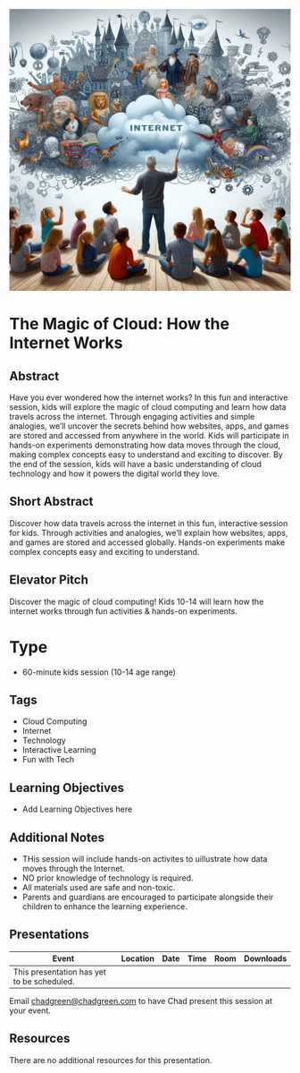 ![Presentation Title](thumbnail.jpg)

# The Magic of Cloud: How the Internet Works

## Abstract
Have you ever wondered how the internet works? In this fun and interactive session, kids will explore the magic of cloud computing and learn how data travels across the internet. Through engaging activities and simple analogies, we’ll uncover the secrets behind how websites, apps, and games are stored and accessed from anywhere in the world. Kids will participate in hands-on experiments demonstrating how data moves through the cloud, making complex concepts easy to understand and exciting to discover. By the end of the session, kids will have a basic understanding of cloud technology and how it powers the digital world they love.

## Short Abstract
Discover how data travels across the internet in this fun, interactive session for kids. Through activities and analogies, we’ll explain how websites, apps, and games are stored and accessed globally. Hands-on experiments make complex concepts easy and exciting to understand.

## Elevator Pitch
Discover the magic of cloud computing! Kids 10-14 will learn how the internet works through fun activities & hands-on experiments.

# Type
- 60-minute kids session (10-14 age range)

## Tags
- Cloud Computing
- Internet
- Technology
- Interactive Learning
- Fun with Tech

## Learning Objectives
- Add Learning Objectives here

## Additional Notes
- THis session will include hands-on activites to uillustrate how data moves through the Internet.
- NO prior knowledge of technology is required.
- All materials used are safe and non-toxic.
- Parents and guardians are encouraged to participate alongside their children to enhance the learning experience.

## Presentations

| Event | Location | Date | Time | Room | Downloads |
|-------|:--------:|-----:|-----:|-----:|----------:|
| This presentation has yet to be scheduled. | | | | | |

Email [chadgreen@chadgreen.com](mailto:chadgreen@chadgreen.com?subject=Presentation%20Request:%20The%20Magic%20of%20Cloud) to have Chad present this session at your event.

## Resources
There are no additional resources for this presentation.
